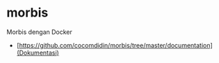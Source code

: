 # morbis

Morbis dengan Docker


* [https://github.com/cocomdidin/morbis/tree/master/documentation](Dokumentasi)